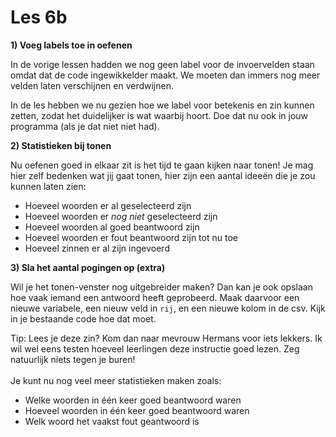 # Les 6b

**1) Voeg labels toe in oefenen**

In de vorige lessen hadden we nog geen label voor de invoervelden staan omdat dat de code ingewikkelder maakt. We moeten dan immers nog meer velden laten verschijnen en verdwijnen.

In de les hebben we nu gezien hoe we label voor betekenis en zin kunnen zetten, zodat het duidelijker is wat waarbij hoort. Doe dat nu ook in jouw programma (als je dat niet niet had).

**2) Statistieken bij tonen**

Nu oefenen goed in elkaar zit is het tijd te gaan kijken naar tonen! Je mag hier zelf bedenken wat jij gaat tonen, hier zijn een aantal ideeën die je zou kunnen laten zien:

* Hoeveel woorden er al geselecteerd zijn
* Hoeveel woorden er _nog niet_ geselecteerd zijn
* Hoeveel woorden al goed beantwoord zijn
* Hoeveel woorden er fout beantwoord zijn tot nu toe
* Hoeveel zinnen er al zijn ingevoerd

**3) Sla het aantal pogingen op (extra)**

Wil je het tonen-venster nog uitgebreider maken? Dan kan je ook opslaan hoe vaak iemand een antwoord heeft geprobeerd. Maak daarvoor een nieuwe variabele, een nieuw veld in `rij`, en een nieuwe kolom in de csv. Kijk in je bestaande code hoe dat moet.&#x20;

Tip: Lees je deze zin? Kom dan naar mevrouw Hermans voor iets lekkers. Ik wil wel eens testen hoeveel leerlingen deze instructie goed lezen. Zeg natuurlijk niets tegen je buren!\
\
Je kunt nu nog veel meer statistieken maken zoals:

* Welke woorden in één keer goed beantwoord waren
* Hoeveel woorden in één keer goed beantwoord waren
* Welk woord het vaakst fout geantwoord is






